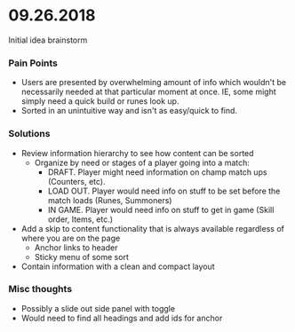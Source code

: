 # 09.26.2018

Initial idea brainstorm

### Pain Points

* Users are presented by overwhelming amount of info which wouldn't be necessarily needed at that particular moment at once. IE, some might simply need a quick build or runes look up.
* Sorted in an unintuitive way and isn't as easy/quick to find.

### Solutions

* Review information hierarchy to see how content can be sorted
    - Organize by need or stages of a player going into a match:
        - DRAFT. Player might need information on champ match ups (Counters, etc).
        - LOAD OUT. Player would need info on stuff to be set before the match loads (Runes, Summoners)
        - IN GAME. Player would need info on stuff to get in game (Skill order, Items, etc.)
* Add a skip to content functionality that is always available regardless of where you are on the page
    - Anchor links to header
    - Sticky menu of some sort
* Contain information with a clean and compact layout

### Misc thoughts

* Possibly a slide out side panel with toggle
* Would need to find all headings and add ids for anchor
